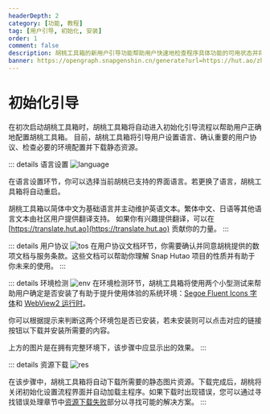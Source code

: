 ```yaml
---
headerDepth: 2
category: [功能, 教程]
tag: [用户引导, 初始化, 安装]
order: 1
comment: false
description: 胡桃工具箱的新用户引导功能帮助用户快速地检查程序具体功能的可用状态并将其设置为可用状态。
banner: https://opengraph.snapgenshin.cn/generate?url=https://hut.ao/zh/features/setup.html
---
```


# 初始化引导

在初次启动胡桃工具箱时，胡桃工具箱将自动进入初始化引导流程以帮助用户正确地配置胡桃工具箱。
目前，胡桃工具箱将引导用户设置语言、确认重要的用户协议、检查必要的环境配置并下载静态资源。

::: details 语言设置
![language](https://img.alicdn.com/imgextra/i4/1797064093/O1CN016IMEtP1g6dyEFo5uK_!!1797064093.png_.webp)

在语言设置环节，你可以选择当前胡桃已支持的界面语言。若更换了语言，胡桃工具箱将自动重启。

胡桃工具箱以简体中文为基础语言并主动维护英语文本。繁体中文、日语等其他语言文本由社区用户提供翻译支持。
如果你有兴趣提供翻译，可以在 [https://translate.hut.ao](https://translate.hut.ao) 贡献你的力量。
:::

::: details 用户协议
![tos](https://img.alicdn.com/imgextra/i2/1797064093/O1CN01SzKgb61g6dy2MZH5s_!!1797064093.png_.webp)
在用户协议文档环节，你需要确认并同意胡桃提供的数项文档与服务条款。这些文档可以帮助你理解 Snap Hutao 项目的性质并有助于你未来的使用。
:::

::: details 环境检测
![env](https://img.alicdn.com/imgextra/i2/1797064093/O1CN01T3lLLI1g6dyDspUsf_!!1797064093.png_.webp)
在环境检测环节，胡桃工具箱将使用两个小型测试来帮助用户确定是否安装了有助于提升使用体验的系统环境：[Segoe Fluent Icons 字体](https://aka.ms/SegoeFluentIcons)和 [WebView2 运行时](https://go.microsoft.com/fwlink/?linkid=2124701)。

你可以根据提示来判断这两个环境包是否已安装，若未安装则可以点击对应的链接按钮以下载并安装所需要的内容。

上方的图片是在拥有完整环境下，该步骤中应显示出的效果。
:::

::: details 资源下载
![res](https://img.alicdn.com/imgextra/i1/1797064093/O1CN01QILPRh1g6dyHTUpV9_!!1797064093.png_.webp)

在该步骤中，胡桃工具箱将自动下载所需要的静态图片资源。下载完成后，胡桃将关闭初始化设置流程界面并自动加载主程序。如果下载时出现错误，您可以通过寻找错误处理章节中[资源下载失败](../advanced/exceptions#资源下载失败)部分以寻找可能的解决方案。
:::
